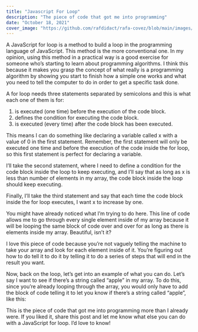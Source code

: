 ```yaml
---
title: "Javascript For Loop"
description: "The piece of code that got me into programming"
date: "October 18, 2021"
cover_image: "https://github.com/rafdidact/rafa-covez/blob/main/images/posts/for-loop.jpg?raw=true"
---
```


A JavaScript for loop is a method to build a loop in the programming language of JavaScript. This method is the more conventional one. In my opinion, using this method in a practical way is a good exercise for someone who’s starting to learn about programming algorithms. I think this because it makes you grasp the concept of what really is a programming algorithm by showing you start to finish how a simple one works and what you need to tell the computer to do in order to get a specific task done.

A for loop needs three statements separated by semicolons and this is what each one of them is for:

1. is executed (one time) before the execution of the code block.
2. defines the condition for executing the code block.
3. is executed (every time) after the code block has been executed.

This means I can do something like declaring a variable called x with a value of 0 in the first statement. Remember, the first statement will only be executed one time and before the execution of the code inside the for loop, so this first statement is perfect for declaring a variable.

I’ll take the second statement, where I need to define a condition for the code block inside the loop to keep executing, and I’ll say that as long as x is less than number of elements in my array, the code block inside the loop should keep executing.

Finally, I’ll take the third statement and say that each time the code block inside the for loop executes, I want x to increase by one.

You might have already noticed what I’m trying to do here. This line of code allows me to go through every single element inside of my array because it will be looping the same block of code over and over for as long as there is elements inside my array. Beautiful, isn’t it?

I love this piece of code because you’re not vaguely telling the machine to take your array and look for each element inside of it. You’re figuring out how to do tell it to do it by telling it to do a series of steps that will end in the result you want.

Now, back on the loop, let’s get into an example of what you can do. Let’s say I want to see if there’s a string called “apple” in my array. To do this, since you’re already looping through the array, you would only have to add the block of code telling it to let you know if there’s a string called “apple”, like this:

This is the piece of code that got me into programming more than I already were. If you liked it, share this post and let me know what else you can do with a JavaScript for loop. I’d love to know!